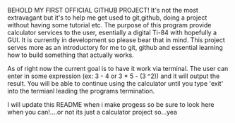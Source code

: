 BEHOLD MY FIRST OFFICIAL GITHUB PROJECT!
It's not the most extravagant but it's to help me get used to git,github, doing a project without having some tutorial etc. The purpose of this program provide calculator services to the user, esentially a digital Ti-84 with
hopefully a GUI. It is currently in development so please bear that in mind. This project serves more as an introductory for me to git, github and essential learning how to build something that actually works.

As of right now the current goal is to have it work via terminal. The user can enter in some expression (ex: 3 - 4 or 3 * 5 - (3 ^2)) and it will output the result. You will be able to continue using the calculator until you type 'exit' into the termianl leading
the programs termination. 

I will update this README when i make progess so be sure to look here when you can!....or not its just a calculator project so...yea
